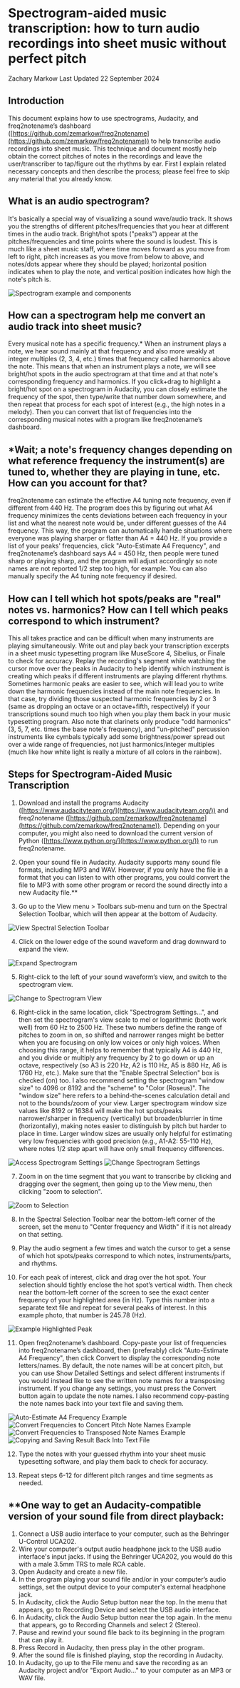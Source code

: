 # Spectrogram-aided music transcription: how to turn audio recordings into sheet music without perfect pitch

Zachary Markow
Last Updated 22 September 2024

## Introduction
This document explains how to use spectrograms, Audacity, and freq2notename’s dashboard ([https://github.com/zemarkow/freq2notename](https://github.com/zemarkow/freq2notename)) to help transcribe audio recordings into sheet music.  This technique and document mostly help obtain the correct pitches of notes in the recordings and leave the user/transcriber to tap/figure out the rhythms by ear.  First I explain related necessary concepts and then describe the process; please feel free to skip any material that you already know.

## What is an audio spectrogram?
It's basically a special way of visualizing a sound wave/audio track.  It shows you the strengths of different pitches/frequencies that you hear at different times in the audio track.  Bright/hot spots ("peaks") appear at the pitches/frequencies and time points where the sound is loudest.  This is much like a sheet music staff, where time moves forward as you move from left to right, pitch increases as you move from below to above, and notes/dots appear where they should be played; horizontal position indicates when to play the note, and vertical position indicates how high the note's pitch is.

![Spectrogram example and components](images/Spectrogram_Anatomy.png)

## How can a spectrogram help me convert an audio track into sheet music?
Every musical note has a specific frequency.\*  When an instrument plays a note, we hear sound mainly at that frequency and also more weakly at integer multiples (2, 3, 4, etc.) times that frequency called harmonics above the note.  This means that when an instrument plays a note, we will see bright/hot spots in the audio spectrogram at that time and at that note's corresponding frequency and harmonics.  If you click+drag to highlight a bright/hot spot on a spectrogram in Audacity, you can closely estimate the frequency of the spot, then type/write that number down somewhere, and then repeat that process for each spot of interest (e.g., the high notes in a melody).  Then you can convert that list of frequencies into the corresponding musical notes with a program like freq2notename’s dashboard.

## \*Wait; a note's frequency changes depending on what reference frequency the instrument(s) are tuned to, whether they are playing in tune, etc.  How can you account for that?
freq2notename can estimate the effective A4 tuning note frequency, even if different from 440 Hz.  The program does this by figuring out what A4 frequency minimizes the cents deviations between each frequency in your list and what the nearest note would be, under different guesses of the A4 frequency.  This way, the program can automatically handle situations where everyone was playing sharper or flatter than A4 = 440 Hz.  If you provide a list of your peaks' frequencies, click "Auto-Estimate A4 Frequency", and freq2notename’s dashboard says A4 = 450 Hz, then people were tuned sharp or playing sharp, and the program will adjust accordingly so note names are not reported 1/2 step too high, for example.  You can also manually specify the A4 tuning note frequency if desired.

## How can I tell which hot spots/peaks are "real" notes vs. harmonics?  How can I tell which peaks correspond to which instrument?
This all takes practice and can be difficult when many instruments are playing simultaneously.  Write out and play back your transcription excerpts in a sheet music typesetting program like MuseScore 4, Sibelius, or Finale to check for accuracy.  Replay the recording's segment while watching the cursor move over the peaks in Audacity to help identify which instrument is creating which peaks if different instruments are playing different rhythms.  Sometimes harmonic peaks are easier to see, which will lead you to write down the harmonic frequencies instead of the main note frequencies.  In that case, try dividing those suspected harmonic frequencies by 2 or 3 (same as dropping an octave or an octave+fifth, respectively) if your transcriptions sound much too high when you play them back in your music typesetting program.  Also note that clarinets only produce "odd harmonics" (3, 5, 7, etc. times the base note's frequency), and "un-pitched" percussion instruments like cymbals typically add some brightness/power spread out over a wide range of frequencies, not just harmonics/integer multiples (much like how white light is really a mixture of all colors in the rainbow).

## Steps for Spectrogram-Aided Music Transcription

1. Download and install the programs Audacity ([https://www.audacityteam.org/](https://www.audacityteam.org/)) and freq2notename ([https://github.com/zemarkow/freq2notename](https://github.com/zemarkow/freq2notename)).  Depending on your computer, you might also need to download the current version of Python ([https://www.python.org/](https://www.python.org/)) to run freq2notename.

2. Open your sound file in Audacity.  Audacity supports many sound file formats, including MP3 and WAV.  However, if you only have the file in a format that you can listen to with other programs, you could convert the file to MP3 with some other program or record the sound directly into a new Audacity file.\*\*

3. Go up to the View menu \> Toolbars sub-menu and turn on the Spectral Selection Toolbar, which will then appear at the bottom of Audacity.

![View Spectral Selection Toolbar](images/Spectral_Selection_Toolbar_View_Show.png)

4. Click on the lower edge of the sound waveform and drag downward to expand the view.

![Expand Spectrogram](images/Expand_Waveform_View.png)

5. Right-click to the left of your sound waveform’s view, and switch to the spectrogram view.

![Change to Spectrogram View](images/Change_to_Spectrogram.png)

6. Right-click in the same location, click "Spectrogram Settings...", and then set the spectrogram's view scale to mel or logarithmic (both work well) from 60 Hz to 2500 Hz.  These two numbers define the range of pitches to zoom in on, so shifted and narrower ranges might be better when you are focusing on only low voices or only high voices.  When choosing this range, it helps to remember that typically A4 is 440 Hz, and you divide or multiply any frequency by 2 to go down or up an octave, respectively (so A3 is 220 Hz, A2 is 110 Hz, A5 is 880 Hz, A6 is 1760 Hz, etc.).  Make sure that the "Enable Spectral Selection" box is checked (on) too.  I also recommend setting the spectrogram "window size" to 4096 or 8192 and the "scheme" to "Color (Roseus)".  The "window size" here refers to a behind-the-scenes calculation detail and not to the bounds/zoom of your view.  Larger spectrogram window size values like 8192 or 16384 will make the hot spots/peaks narrower/sharper in frequency (vertically) but broader/blurrier in time (horizontally), making notes easier to distinguish by pitch but harder to place in time.  Larger window sizes are usually only helpful for estimating very low frequencies with good precision (e.g., A1-A2: 55-110 Hz), where notes 1/2 step apart will have only small frequency differences.

![Access Spectrogram Settings](images/Spectrogram_Settings_Access.png)
![Change Spectrogram Settings](images/Spectrogram_Settings.png)

7. Zoom in on the time segment that you want to transcribe by clicking and dragging over the segment, then going up to the View menu, then clicking "zoom to selection".

![Zoom to Selection](images/Zoom_to_Selection.png)

8. In the Spectral Selection Toolbar near the bottom-left corner of the screen, set the menu to "Center frequency and Width" if it is not already on that setting.

9. Play the audio segment a few times and watch the cursor to get a sense of which hot spots/peaks correspond to which notes, instruments/parts, and rhythms.

10. For each peak of interest, click and drag over the hot spot.  Your selection should tightly enclose the hot spot’s vertical width.  Then check near the bottom-left corner of the screen to see the exact center frequency of your highlighted area (in Hz).  Type this number into a separate text file and repeat for several peaks of interest.  In this example photo, that number is 245.78 (Hz).

![Example Highlighted Peak](images/Highlight_Peak_1.png)

11. Open freq2notename’s dashboard. Copy-paste your list of frequencies into freq2notename’s dashboard, then (preferably) click "Auto-Estimate A4 Frequency", then click Convert to display the corresponding note letters/names.  By default, the note names will be at concert pitch, but you can use Show Detailed Settings and select different instruments if you would instead like to see the written note names for a transposing instrument.  If you change any settings, you must press the Convert button again to update the note names.  I also recommend copy-pasting the note names back into your text file and saving them.

![Auto-Estimate A4 Frequency Example](images/f2nn_Auto_Est_A4.png)
![Convert Frequencies to Concert Pitch Note Names Example](images/f2nn_Basic_Convert.png)
![Convert Frequencies to Transposed Note Names Example](images/f2nn_Alto_Flute_Convert.png)
![Copying and Saving Result Back Into Text File](images/f2nn_Save_Result.png)

12. Type the notes with your guessed rhythm into your sheet music typesetting software, and play them back to check for accuracy.

13. Repeat steps 6-12 for different pitch ranges and time segments as needed.

## \*\*One way to get an Audacity-compatible version of your sound file from direct playback:

1. Connect a USB audio interface to your computer, such as the Behringer U-Control UCA202.
2. Wire your computer's output audio headphone jack to the USB audio interface's input jacks.  If using the Behringer UCA202, you would do this with a male 3.5mm TRS to male RCA cable.
3. Open Audacity and create a new file.
4. In the program playing your sound file and/or in your computer’s audio settings, set the output device to your computer's external headphone jack.
5. In Audacity, click the Audio Setup button near the top.  In the menu that appears, go to Recording Device and select the USB audio interface.
6. In Audacity, click the Audio Setup button near the top again.  In the menu that appears, go to Recording Channels and select 2 (Stereo).
7. Pause and rewind your sound file back to its beginning in the program that can play it.
8. Press Record in Audacity, then press play in the other program.
9. After the sound file is finished playing, stop the recording in Audacity.
10. In Audacity, go up to the File menu and save the recording as an Audacity project and/or "Export Audio..." to your computer as an MP3 or WAV file.

